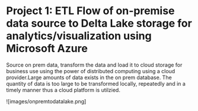 # Project 1: ETL Flow of on-premise data source to Delta Lake storage for analytics/visualization using Microsoft Azure

Source on prem data, transform the data and load it to cloud storage for business use using the power of distributed computing using a cloud provider.Large amounts of data exists in the on prem database. The quantity of data is too large to be transformed locally, repeatedly and in a timely manner thus a cloud platform is utilzied.

![images/onpremtodatalake.png]
